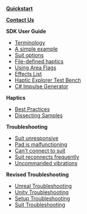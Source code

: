 **[Quickstart](/NullSpaceVR/NullSpace-Chimera-SDK/wiki/)**

[**Contact Us**](contact-us)

**SDK User Guide**
* [Terminology](terminology)
* [A simple example](simple-example)
* [Suit options](suit-options)
* [File-defined haptics](file-defined-haptics)
* [Using Area Flags](Area-Flags)
* [Effects List](haptic-effects)
* [Haptic Explorer Test Bench](Haptic-Explorer)
* [C# Impulse Generator](Impulse-Generator)

**Haptics**
* [Best Practices](Haptics-Best-Practices)
* [Dissecting Samples](Dissecting-Haptics-Samples)

**Troubleshooting**
* [Suit unresponsive](Troubleshooting-an-Unresponsive-Suit)
* [Pad is malfunctioning](pad-malfunctioning)
* [Can't connect to suit](can't-connect-to-suit)
* [Suit reconnects frequently](frequent-reconnects)
* [Uncommanded vibrations](Uncommanded-vibrations)

**Revised Troubleshooting**
* [Unreal Troubleshooting](Unreal-Troubleshooting)
* [Unity Troubleshooting](Unity-Troubleshooting)
* [Setup Troubleshooting](Setup-Troubleshooting)
* [Suit Troubleshooting](Suit-Troubleshooting)
